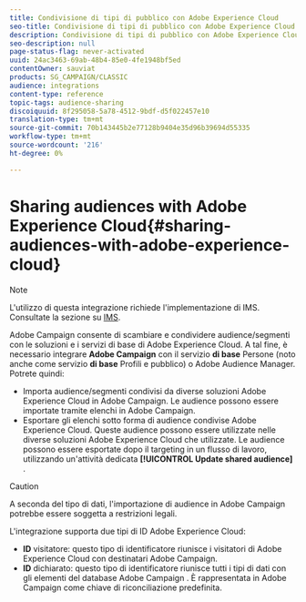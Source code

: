 ```yaml
---
title: Condivisione di tipi di pubblico con Adobe Experience Cloud
seo-title: Condivisione di tipi di pubblico con Adobe Experience Cloud
description: Condivisione di tipi di pubblico con Adobe Experience Cloud
seo-description: null
page-status-flag: never-activated
uuid: 24ac3463-69ab-48b4-85e0-4fe1948bf5ed
contentOwner: sauviat
products: SG_CAMPAIGN/CLASSIC
audience: integrations
content-type: reference
topic-tags: audience-sharing
discoiquuid: 8f295058-5a78-4512-9bdf-d5f022457e10
translation-type: tm+mt
source-git-commit: 70b143445b2e77128b9404e35d96b39694d55335
workflow-type: tm+mt
source-wordcount: '216'
ht-degree: 0%

---
```



# Sharing audiences with Adobe Experience Cloud{#sharing-audiences-with-adobe-experience-cloud}

>[!NOTE]
>
>L&#39;utilizzo di questa integrazione richiede l&#39;implementazione di IMS. Consultate la sezione su [IMS](../../integrations/using/about-adobe-id.md).

 Adobe Campaign consente di scambiare e condividere audience/segmenti con le soluzioni e i servizi di base di Adobe Experience Cloud. A tal fine, è necessario integrare **Adobe Campaign** con il servizio **di base** Persone (noto anche come servizio **di base** Profili e pubblico) o Adobe Audience Manager. Potrete quindi:

* Importa audience/segmenti condivisi da diverse soluzioni Adobe Experience Cloud in  Adobe Campaign. Le audience possono essere importate tramite elenchi in  Adobe Campaign.
* Esportare gli elenchi sotto forma di audience condivise Adobe Experience Cloud. Queste audience possono essere utilizzate nelle diverse soluzioni Adobe Experience Cloud che utilizzate. Le audience possono essere esportate dopo il targeting in un flusso di lavoro, utilizzando un&#39;attività dedicata **[!UICONTROL Update shared audience]** .

>[!CAUTION]
>
>A seconda del tipo di dati, l&#39;importazione di audience in  Adobe Campaign potrebbe essere soggetta a restrizioni legali.

L&#39;integrazione supporta due tipi di ID Adobe Experience Cloud:

* **ID** visitatore: questo tipo di identificatore riunisce i visitatori di Adobe Experience Cloud con  destinatari Adobe Campaign.
* **ID** dichiarato: questo tipo di identificatore riunisce tutti i tipi di dati con gli elementi del database Adobe Campaign . È rappresentata in  Adobe Campaign come chiave di riconciliazione predefinita.
